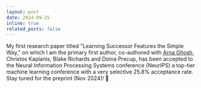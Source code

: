 ```yaml
---
layout: post
date: 2024-09-25 
inline: true
related_posts: false
---
```


My first research paper titled "Learning Successor Features the Simple Way," on which I am the primary first author, co-authored with <a href='https://arnaghosh.github.io/index.html'>Arna Ghosh</a>, Christos Kaplanis, Blake Richards and Doina Precup, has been accepted to the Neural Information Processing Systems conference (NeurIPS) a top-tier machine learning conference with a very selective 25.8% acceptance rate. Stay tuned for the preprint (Nov 2024)! 🎉 
